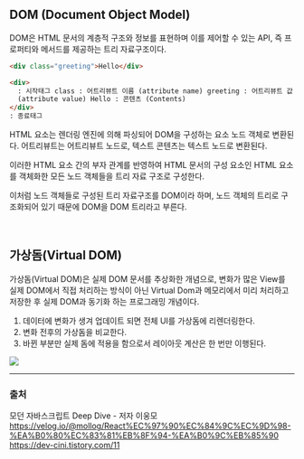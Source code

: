 ## DOM (Document Object Model)

DOM은 HTML 문서의 계층적 구조와 정보를 표현하며 이를 제어할 수 있는 API, 즉 프로퍼티와 메서드를 제공하는 트리 자료구조이다.

```html
<div class="greeting">Hello</div>

<div>
  : 시작태그 class : 어트리뷰트 이름 (attribute name) greeting : 어트리뷰트 값
  (attribute value) Hello : 콘텐츠 (Contents)
</div>
: 종료태그
```

HTML 요소는 렌더링 엔진에 의해 파싱되어 DOM을 구성하는 요소 노드 객체로 변환된다. 어트리뷰트는 어트리뷰트 노드로, 텍스트 콘텐츠는 텍스트 노드로 변환된다.

이러한 HTML 요소 간의 부자 관계를 반영하여 HTML 문서의 구성 요소인 HTML 요소를 객체화한 모든 노드 객체들을 트리 자료 구조로 구성한다.

이처럼 노드 객체들로 구성된 트리 자료구조를 DOM이라 하며, 노드 객체의 트리로 구조화되어 있기 때문에 DOM을 DOM 트리라고 부른다.

<br>

## 가상돔(Virtual DOM)

가상돔(Virtual DOM)은 실제 DOM 문서를 추상화한 개념으로, 변화가 많은 View를 실제 DOM에서 직접 처리하는 방식이 아닌 Virtual Dom과 메모리에서 미리 처리하고 저장한 후 실제 DOM과 동기화 하는 프로그래밍 개념이다.

1. 데이터에 변화가 생겨 업데이트 되면 전체 UI를 가상돔에 리렌더링한다.
2. 변화 전후의 가상돔을 비교한다.
3. 바뀐 부분만 실제 돔에 적용을 함으로서 레이아웃 계산은 한 번만 이행된다.

![](https://media.vlpt.us/images/mollog/post/fdc15800-579c-457c-aa26-3b4c916c9c1e/image.png)

<hr>

### 출처

모던 자바스크립트 Deep Dive - 저자 이웅모  
https://velog.io/@mollog/React%EC%97%90%EC%84%9C%EC%9D%98-%EA%B0%80%EC%83%81%EB%8F%94-%EA%B0%9C%EB%85%90  
https://dev-cini.tistory.com/11
